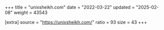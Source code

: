 +++
title = "unixsheikh.com"
date = "2022-03-22"
updated = "2025-02-08"
weight = 43543

[extra]
source = "https://unixsheikh.com/"
ratio = 93
size = 43
+++
